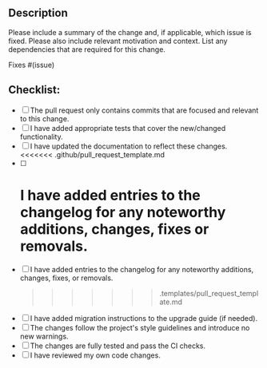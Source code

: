 ## Description

Please include a summary of the change and, if applicable, which issue is fixed.
Please also include relevant motivation and context.
List any dependencies that are required for this change.

Fixes #(issue) <!--- Replace `(issue)` with the issue number fixed by this pull request. If this PR does not fix an issue, please remove this line. -->

## Checklist:

<!---
This checklist serves as a reminder of a couple of things that ensure your pull request will be merged swiftly.
-->

- [ ] The pull request only contains commits that are focused and relevant to this change.
- [ ] I have added appropriate tests that cover the new/changed functionality.
- [ ] I have updated the documentation to reflect these changes.
      <<<<<<< .github/pull_request_template.md
- [ ] # I have added entries to the changelog for any noteworthy additions, changes, fixes or removals.
- [ ] I have added entries to the changelog for any noteworthy additions, changes, fixes, or removals.
  > > > > > > > .templates/pull_request_template.md
- [ ] I have added migration instructions to the upgrade guide (if needed).
- [ ] The changes follow the project's style guidelines and introduce no new warnings.
- [ ] The changes are fully tested and pass the CI checks.
- [ ] I have reviewed my own code changes.
